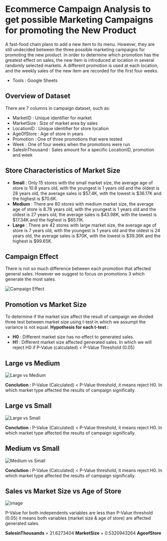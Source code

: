 # Ecommerce Campaign Analysis to get possible Marketing Campaigns for promoting the New Product
A fast-food chain plans to add a new item to its menu. However, they are still undecided between the three possible marketing campaigns for promoting the new product. In order to determine which promotion has the greatest effect on sales, the new item is introduced at location in several randomly selected markets. A different promotion is used at each location, and the weekly sales of the new item are recorded for the first four weeks.
- Tools : Google Sheets

## Overview of Dataset
There are 7 columns in campaign dataset, such as:
- MarketID : Unique identifier for market
- MarketSize : Size of market area by sales
- LocationID : Unique identifier for store location
- AgeOfStore : Age of store in years
- Promotion : One of three promotions that were tested
- Week : One of four weeks when the promotions were run
- SalesInThousand : Sales amount for a specific LocationID, promotion and week

## Store Characteristics of Market Size
- **Small** : Only 15 stores with the small market size, the average age of store is 10.8 years old, with the youngest is 1 years old and the oldest is 28 years old, the average sales is $57.4K, with the lowest is $36.17K and the highest is $70.6K.
- **Medium** : There are 80 stores with medium market size, the average age of store is 8.78 years old, with the youngest is 1 years old and the oldest is 27 years old, the average sales is $43.98K, with the lowest is $17.34K and the highest is $65.11K.
- **Large** : There are 42 stores with large market size, the average age of store is 7 years old, with the youngest is 1 years old and the oldest is 24 years old, the average sales is $70K, with the lowest is $39.36K and the highest is $99.65K.

## Campaign Effect
There is not so much difference between each promotion that affected general sales. However we suggest to focus on promotions 3 which generate the most sales.

![Campaign Effect](https://user-images.githubusercontent.com/100940506/232796727-55520543-d934-4819-b43e-3fd93e4da2b5.PNG)

## Promotion vs Market Size
To determine if the market size affect the result of campaign we divided three test between market size using t-test in which we assumpt the variance is not equal.
**Hypothesis for each t-test :**
- **H0** : Different market size has no effect to generated sales.
- **H1** : Different market size affected generated sales.
In which we will reject H0 if P-Value (calculated) < P-Value Threshold (0.05) 

## Large vs Medium

![Large vs Medium](https://user-images.githubusercontent.com/100940506/232798127-da43711a-e33b-4b8e-b60a-2a7e3cd0420f.PNG)

**Conclution :**
P-Value (Calculated) < P-Value threshold, it means reject H0. In which market type affected the results of campaign significally.

## Large vs Small

![Large vs Small](https://user-images.githubusercontent.com/100940506/232798764-0150356b-b70c-4336-8c58-ef1875a0fe9a.PNG)

**Conclution :**
P-Value (Calculated) < P-Value threshold, it means reject H0. In which market type affected the results of campaign significally.

## Medium vs Small

![Medium vs Small](https://user-images.githubusercontent.com/100940506/232799231-d8a6b259-64a6-4d08-bab0-7c3a3e8c667f.PNG)

**Conclution :**
P-Value (Calculated) < P-Value threshold, it means reject H0. In which market type affected the results of campaign significally.

## Sales vs Market Size vs Age of Store

![image](https://user-images.githubusercontent.com/100940506/232799821-f16e871d-e450-416d-bd78-ef83fcfc442c.png)

P-Value for both independents variables are less than P-Value threshold (0.05) it means both variables (market size & age of store) are affected generated sales.

**SalesinThousands** = 21.6273404 **MarketSize** + 0.5320943264 **AgeofStore**
